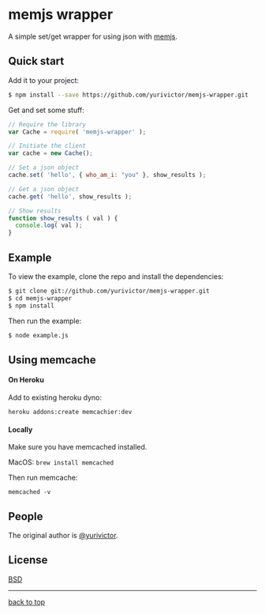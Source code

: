 # memjs wrapper

A simple set/get wrapper for using json with [memjs](https://www.npmjs.com/package/memjs).

## Quick start

Add it to your project:

```bash
$ npm install --save https://github.com/yurivictor/memjs-wrapper.git
```

Get and set some stuff:

```js
// Require the library
var Cache = require( 'memjs-wrapper' );

// Initiate the client
var cache = new Cache();

// Set a json object
cache.set( 'hello', { who_am_i: "you" }, show_results );

// Get a json object
cache.get( 'hello', show_results );

// Show results
function show_results ( val ) {
  console.log( val );
}
```

## Example

To view the example, clone the repo and install the dependencies:

```bash
$ git clone git://github.com/yurivictor/memjs-wrapper.git
$ cd memjs-wrapper
$ npm install
```

Then run the example:

```bash
$ node example.js
```

## Using memcache

#### On Heroku

Add to existing heroku dyno:

`heroku addons:create memcachier:dev`

#### Locally

Make sure you have memcached installed.

MacOS:
`brew install memcached`

Then run memcache:

`memcached -v`

## People

The original author is [@yurivictor](https://github.com/yurivictor).

## License

[BSD](LICENSE)

---

[back to top](#memjs-wrapper)
